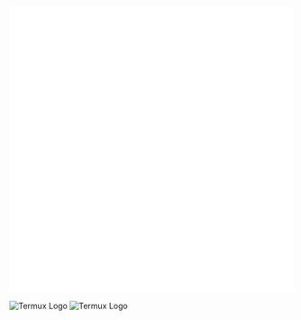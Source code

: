 <div align="center">
    <picture>
        <source media="(prefers-color-scheme: dark)" srcset="https://raw.githubusercontent.com/mohammadzainabbas/gitzap/dev/assets/logo_dark.png?token=GHSAT0AAAAAACLYT7J4DO2BYJDG2NRVPTWGZNJKGTQ">
        <source media="(prefers-color-scheme: light)" srcset="https://raw.githubusercontent.com/mohammadzainabbas/gitzap/dev/assets/logo_light.png?token=GHSAT0AAAAAACLYT7J4DO2BYJDG2NRVPTWGZNJKGTQ">
        <img alt="GitZap Icon" src="https://raw.githubusercontent.com/mohammadzainabbas/gitzap/dev/assets/logo_light.png?token=GHSAT0AAAAAACLYT7J4DO2BYJDG2NRVPTWGZNJKGTQ">
</picture>
</div>

![Termux Logo](https://user-images.githubusercontent.com/72879799/153904003-d7dee710-6552-4d23-a803-7a9a0ba67d92.png#gh-dark-mode-only)
![Termux Logo](https://user-images.githubusercontent.com/72879799/153904095-9d78a019-8495-4035-8174-e3da8e4dd66b.png#gh-light-mode-only)

